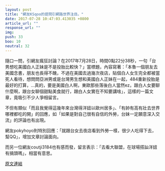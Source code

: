 ```yaml
---
layout: post
title: "網友KSqoo的提問引網路世界注目。"
date: 2017-07-28 10:47:03.413035 +0800
article_url: ""
response_url: ""
img: 
push: 33
boo: 10
neutral: 32
---
```


隨口一問，引網友瘋狂討論？在2017年7月28日，時間0點22分38秒，一句「台男想吃美國白人正妹是不是投胎比較快？」當標題，內容寫著：「本魯一個朋友去美國念書，朋友也長得不醜，不過在美國去過幾次夜店，貼個白人女生完全都被當死人看待，想問問亞洲男或是台灣男生想和美國白人正妹在一起，484重新投胎是最好的打算，...真的，要是美國白人啊，東歐那些落後白人當然ez，跟白人女要聊什麼啊，跟台女聊個甜點美食就行，跟白人女實在不知要講啥」，這樣的一篇文章，竟吸引不少人爭相留言。

不但有類似「而且我覺得這幾年來台灣得洋妞以歐州居多」、「有帥有高有壯去世界哪裡都吃的開」的回應，如「如果是對自己很有自信的外勞，台妹一定願意深入交流」的評論也有出現。

網友pokyhoyo則特別回應：「就跟台女去夜店看到外勞一樣，很少人吃得下去，幫QQ」，增加文章討論面向。

而另一位網友coutji3184也有感而發，留言表示：「去看大聯盟，在球場搭訕洋妞有搞頭嗎」，相當有意思。

<a href = "https://www.ptt.cc/bbs/Gossiping/M.1501172561.A.E4B.html">原文連結</a>

